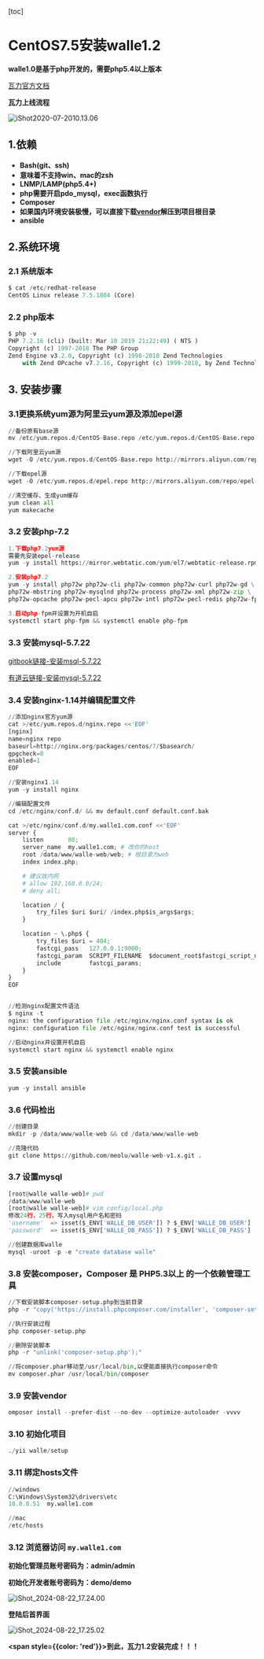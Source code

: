 [toc]



# CentOS7.5安装walle1.2

**walle1.0是基于php开发的，需要php5.4以上版本**

[瓦力官方文档](http://www.walle-web.io/docs/1/installation.html)



**瓦力上线流程**

![iShot2020-07-2010.13.06](https://gitea.pptfz.cn/pptfz/picgo-images/raw/branch/master/img/iShot2020-07-2010.13.06.png)





## 1.依赖

- **Bash(git、ssh)**
- **意味着不支持win、mac的zsh**
- **LNMP/LAMP(php5.4+)**
- **php需要开启pdo_mysql，exec函数执行**
- **Composer**
- **如果国内环境安装极慢，可以直接下载[vendor](http://pan.baidu.com/s/1c0wiuyc)解压到项目根目录**
- **ansible**



## 2.系统环境

### 2.1  系统版本

```python
$ cat /etc/redhat-release 
CentOS Linux release 7.5.1804 (Core) 
```



### 2.2 php版本

```python
$ php -v
PHP 7.2.16 (cli) (built: Mar 10 2019 21:22:49) ( NTS )
Copyright (c) 1997-2018 The PHP Group
Zend Engine v3.2.0, Copyright (c) 1998-2018 Zend Technologies
    with Zend OPcache v7.2.16, Copyright (c) 1999-2018, by Zend Technologies
```





## 3. 安装步骤

### 3.1更换系统yum源为阿里云yum源及添加epel源

```python
//备份原有base源
mv /etc/yum.repos.d/CentOS-Base.repo /etc/yum.repos.d/CentOS-Base.repo.backup

//下载阿里云yum源
wget -O /etc/yum.repos.d/CentOS-Base.repo http://mirrors.aliyun.com/repo/Centos-7.repo

//下载epel源
wget -O /etc/yum.repos.d/epel.repo http://mirrors.aliyun.com/repo/epel-7.repo

//清空缓存、生成yum缓存
yum clean all
yum makecache
```



### 3.2 安装php-7.2

```python
1.下载php7.2yum源
需要先安装epel-release
yum -y install https://mirror.webtatic.com/yum/el7/webtatic-release.rpm

2.安装php7.2
yum -y install php72w php72w-cli php72w-common php72w-curl php72w-gd \
php72w-mbstring php72w-mysqlnd php72w-process php72w-xml php72w-zip \
php72w-opcache php72w-pecl-apcu php72w-intl php72w-pecl-redis php72w-fpm 

3.启动php-fpm并设置为开机自启
systemctl start php-fpm && systemctl enable php-fpm
```



### 3.3 安装mysql-5.7.22

[gitbook链接-安装msql-5.7.22](https://gitbook.pptfz.top/db/mysql/mysql%E5%9F%BA%E7%A1%80/4.CentOS7.5%E4%BA%8C%E8%BF%9B%E5%88%B6%E5%AE%89%E8%A3%85MySQL-5.7.22.html)

[有道云链接-安装mysql-5.7.22](http://note.youdao.com/noteshare?id=797a38d0cd414fbd93dc6f4ab6f74ce3&sub=A4D89AF1BA6142F6B4A10620F4BB788D)



### 3.4 安装nginx-1.14并编辑配置文件

```python
//添加nginx官方yum源
cat >/etc/yum.repos.d/nginx.repo <<'EOF'
[nginx]
name=nginx repo
baseurl=http://nginx.org/packages/centos/7/$basearch/
gpgcheck=0
enabled=1
EOF

//安装nginx1.14
yum -y install nginx

//编辑配置文件
cd /etc/nginx/conf.d/ && mv default.conf default.conf.bak

cat >/etc/nginx/conf.d/my.walle1.com.conf <<'EOF'
server {
    listen       80;
    server_name  my.walle1.com; # 改你的host
    root /data/www/walle-web/web; # 根目录为web
    index index.php;

    # 建议放内网
    # allow 192.168.0.0/24;
    # deny all;

    location / {
        try_files $uri $uri/ /index.php$is_args$args;
    }

    location ~ \.php$ {
        try_files $uri = 404;
        fastcgi_pass   127.0.0.1:9000;
        fastcgi_param  SCRIPT_FILENAME  $document_root$fastcgi_script_name;
        include        fastcgi_params;
    }
}
EOF


//检测nginx配置文件语法
$ nginx -t
nginx: the configuration file /etc/nginx/nginx.conf syntax is ok
nginx: configuration file /etc/nginx/nginx.conf test is successful

//启动nginx并设置开机自启
systemctl start nginx && systemctl enable nginx
```



### 3.5 安装ansible

```python
yum -y install ansible
```



### 3.6 代码检出

```python
//创建目录
mkdir -p /data/www/walle-web && cd /data/www/walle-web 

//克隆代码
git clone https://github.com/meolu/walle-web-v1.x.git .
```



### 3.7 设置mysql

```python
[root@walle walle-web]# pwd
/data/www/walle-web
[root@walle walle-web]# vim config/local.php
修改24行，25行，写入mysql用户名和密码
'username'  => isset($_ENV['WALLE_DB_USER']) ? $_ENV['WALLE_DB_USER'] : 'root',
'password'  => isset($_ENV['WALLE_DB_PASS']) ? $_ENV['WALLE_DB_PASS'] : '123456',

//创建数据库walle
mysql -uroot -p -e "create database walle"
```



### 3.8 安装composer，Composer 是 PHP5.3以上 的一个依赖管理工具

```python
//下载安装脚本composer-setup.php到当前目录
php -r "copy('https://install.phpcomposer.com/installer', 'composer-setup.php');"

//执行安装过程
php composer-setup.php

//删除安装脚本
php -r "unlink('composer-setup.php');"

//将composer.phar移动至/usr/local/bin,以便能直接执行composer命令
mv composer.phar /usr/local/bin/composer
```



### 3.9 安装vendor

```python
omposer install --prefer-dist --no-dev --optimize-autoloader -vvvv
```



### 3.10 初始化项目

```python
./yii walle/setup
```



### 3.11 绑定hosts文件

```python
//windows
C:\Windows\System32\drivers\etc
10.0.0.51  my.walle1.com

//mac
/etc/hosts
```



### 3.12 浏览器访问 `my.walle1.com`

**初始化管理员账号密码为：admin/admin**

**初始化开发者账号密码为：demo/demo**

![iShot_2024-08-22_17.24.00](https://gitea.pptfz.cn/pptfz/picgo-images/raw/branch/master/img/iShot_2024-08-22_17.24.00.png)





**登陆后首界面**

![iShot_2024-08-22_17.25.02](https://gitea.pptfz.cn/pptfz/picgo-images/raw/branch/master/img/iShot_2024-08-22_17.25.02.png)





**<span style={{color: 'red'}}>到此，瓦力1.2安装完成！！！</span>**
